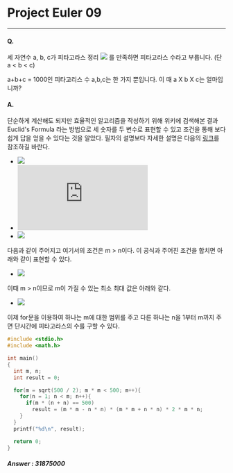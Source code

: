 # Project Euler 09
---
#### Q.   
세 자연수 a, b, c가 피타고라스 정리 ![](https://latex.codecogs.com/gif.latex?a^{2}&plus;b^{2}=c^{2}) 를 만족하면 피타고라스 수라고 부릅니다.
(단 a < b < c)  

a+b+c = 1000인 피타고리스 수 a,b,c는 한 가지 뿐입니다. 이 때 a X b X c는 얼마입니까?

#### A.  
단순하게 계산해도 되지만 효율적인 알고리즘을 작성하기 위해 위키에 검색해본 결과 Euclid's Formula 라는 방법으로 세 숫자를 두 변수로 표현할 수 있고 조건을 통해 보다 쉽게 답을 얻을 수 있다는 것을 알았다. 필자의 설명보다 자세한 설명은 다음의 [링크](https://en.wikipedia.org/wiki/Pythagorean_triple)를 참조하길 바란다.

* ![](https://latex.codecogs.com/gif.latex?a&space;=&space;m^{2}-n^{2})
* ![](https://latex.codecogs.com/gif.latex?b&space;=&space;2mn)
* ![](https://latex.codecogs.com/gif.latex?c&space;=&space;m^{2}&plus;n^{2})

다음과 같이 주어지고 여기서의 조건은 m > n이다.
이 공식과 주어진 조건을 합치면 아래와 같이 표현할 수 있다.  

* ![](https://latex.codecogs.com/gif.latex?a&plus;b&plus;c&space;=&space;2m(m&plus;n)&space;=&space;1000&space;\rightarrow&space;m(m&plus;n)&space;=&space;500)

이때 m > n이므로 m이 가질 수 있는 최소 최대 값은 아래와 같다.

* ![](https://latex.codecogs.com/gif.latex?m^{2}<m(m&plus;n)&space;=&space;500&space;<2m^{2})

이제 for문을 이용하여 하나는 m에 대한 범위를 주고 다른 하나는 n을 1부터 m까지 주면 단시간에 피타고라스의 수를 구할 수 있다.

```c
#include <stdio.h>
#include <math.h>

int main()
{
  int m, n;
  int result = 0;

  for(m = sqrt(500 / 2); m * m < 500; m++){
    for(n = 1; n < m; n++){
      if(m * (n + n) == 500)
        result = (m * m - n * n) * (m * m + n * n) * 2 * m * n;
    }
  }
  printf("%d\n", result);

  return 0;
}
```
 ##### Answer : 31875000
